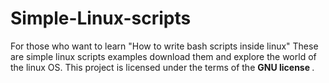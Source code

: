 # Simple-Linux-scripts
For those who want to learn "How to write bash scripts inside linux"
These are simple linux scripts examples download them and explore the world of the linux OS.
This project is licensed under the terms of the <b> GNU license </b>.

